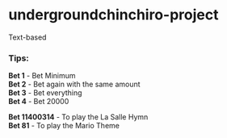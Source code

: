 # undergroundchinchiro-project

Text-based  

### Tips:  
**Bet 1** - Bet Minimum  
**Bet 2** - Bet again with the same amount  
**Bet 3** - Bet everything  
**Bet 4** - Bet 20000  

**Bet 11400314** - To play the La Salle Hymn  
**Bet 81** - To play the Mario Theme  
